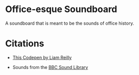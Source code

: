 # Office-esque Soundboard

A soundboard that is meant to be the sounds of office history.

<!-- screenshot here -->

# Citations

* [This Codepen by Liam Reilly](https://codepen.io/supember/pen/BKmgNZ)

<!-- sound links here -->
* Sounds from the [BBC Sound Library](https://sound-effects.bbcrewind.co.uk/)
<!-- fontshare link here -->
